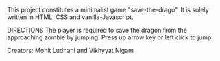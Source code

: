 This project constitutes a minimalist game "save-the-drago".
It is solely written in HTML, CSS and vanilla-Javascript.

DIRECTIONS
The player is required to save the dragon from the approaching zombie by jumping.
Press up arrow key or left click to jump.

Creators:  Mohit Ludhani and Vikhyyat Nigam